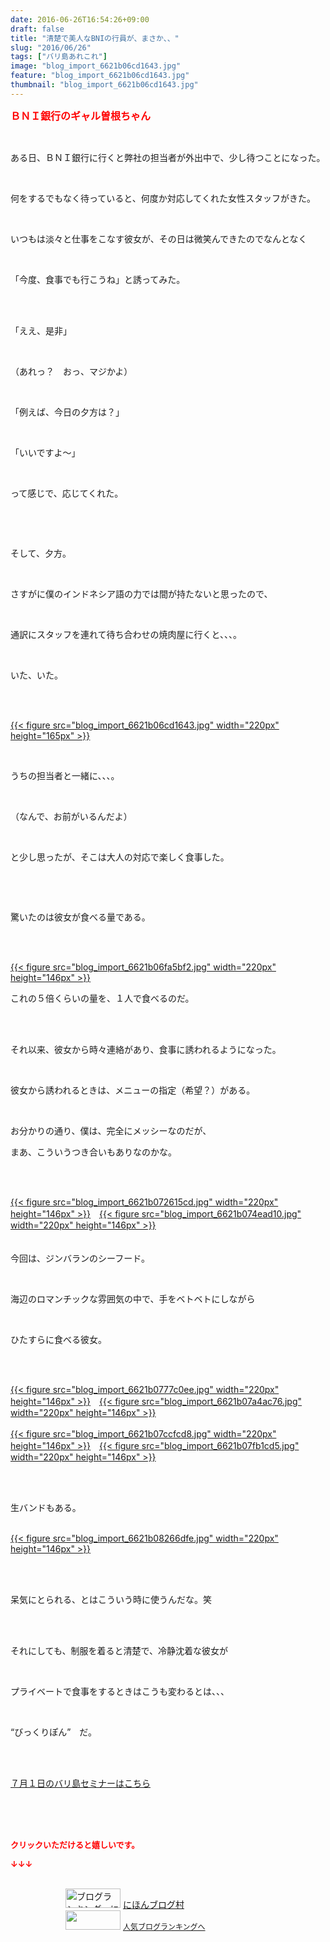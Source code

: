 ```yaml
---
date: 2016-06-26T16:54:26+09:00
draft: false
title: "清楚で美人なBNIの行員が、まさか、、"
slug: "2016/06/26"
tags: ["バリ島あれこれ"]
image: "blog_import_6621b06cd1643.jpg"
feature: "blog_import_6621b06cd1643.jpg"
thumbnail: "blog_import_6621b06cd1643.jpg"
---
```

<p><font color="#ff0000" size="3"><strong>ＢＮＩ銀行のギャル曽根ちゃん</strong></font></p><br/><p>ある日、ＢＮＩ銀行に行くと弊社の担当者が外出中で、少し待つことになった。</p><br/><p>何をするでもなく待っていると、何度か対応してくれた女性スタッフがきた。</p><br/><p>いつもは淡々と仕事をこなす彼女が、その日は微笑んできたのでなんとなく</p><br/><p>「今度、食事でも行こうね」と誘ってみた。</p><br/><br/><p>「ええ、是非」</p><br/><p>（あれっ？　おっ、マジかよ）</p><br/><p>「例えば、今日の夕方は？」</p><br/><p>「いいですよ～」</p><br/><p>って感じで、応じてくれた。</p><br/><p><br/></p><p>そして、夕方。</p><br/><p>さすがに僕のインドネシア語の力では間が持たないと思ったので、</p><br/><p>通訳にスタッフを連れて待ち合わせの焼肉屋に行くと、、、。</p><br/><p>いた、いた。</p><br/><p><br/><a href="blog_import_6621b06e0e60f.jpg">{{< figure src="blog_import_6621b06cd1643.jpg" width="220px" height="165px" >}}</a><br/></p><br/><p>うちの担当者と一緒に、、、。</p><br/><p>（なんで、お前がいるんだよ）</p><br/><p>と少し思ったが、そこは大人の対応で楽しく食事した。</p><br/><p><br/></p><p>驚いたのは彼女が食べる量である。</p><br/><p><br/><a href="blog_import_6621b071201b4.jpg">{{< figure src="blog_import_6621b06fa5bf2.jpg" width="220px" height="146px" >}}</a><br/></p><p>これの５倍くらいの量を、１人で食べるのだ。</p><br/><br/><p>それ以来、彼女から時々連絡があり、食事に誘われるようになった。</p><br/><p>彼女から誘われるときは、メニューの指定（希望？）がある。</p><br/><p>お分かりの通り、僕は、完全にメッシーなのだが、</p><p> </p><p>まあ、こういうつき合いもありなのかな。</p><br/><br/><p><a href="blog_import_6621b07398449.jpg">{{< figure src="blog_import_6621b072615cd.jpg" width="220px" height="146px" >}}</a>　<a href="blog_import_6621b0762bd47.jpg">{{< figure src="blog_import_6621b074ead10.jpg" width="220px" height="146px" >}}</a><br/><br/><br/>今回は、ジンバランのシーフード。</p><br/><p>海辺のロマンチックな雰囲気の中で、手をベトベトにしながら</p><br/><p>ひたすらに食べる彼女。</p><br/><p><br/><a href="blog_import_6621b078b445f.jpg">{{< figure src="blog_import_6621b0777c0ee.jpg" width="220px" height="146px" >}}</a>　<a href="blog_import_6621b07b89372.jpg">{{< figure src="blog_import_6621b07a4ac76.jpg" width="220px" height="146px" >}}</a><br/><br/><a href="blog_import_6621b07e16bfe.jpg">{{< figure src="blog_import_6621b07ccfcd8.jpg" width="220px" height="146px" >}}</a>　<a href="blog_import_6621b080e68e1.jpg">{{< figure src="blog_import_6621b07fb1cd5.jpg" width="220px" height="146px" >}}</a><br/></p><br/><br/><p>生バンドもある。</p><p><br/><a href="blog_import_6621b083c86f1.jpg">{{< figure src="blog_import_6621b08266dfe.jpg" width="220px" height="146px" >}}</a><br/></p><br/><br/><p>呆気にとられる、とはこういう時に使うんだな。笑</p><br/><br/><p>それにしても、制服を着ると清楚で、冷静沈着な彼女が</p><br/><p>プライベートで食事をするときはこうも変わるとは、、、</p><br/><p>“びっくりぽん”　だ。</p><br/><br/><p><a href="iin.co.jp" target="_blank">７月１日のバリ島セミナーはこちら</a></p><br/><br/><br/><p><font color="#ff0000" size="2"><strong>クリックいただけると嬉しいです。<br/></strong></font></p><p><font color="#ff0000" size="2"><strong>↓↓↓</strong></font></p><p><br/><a href="ranking.html" target="_blank"><img border="0" alt="ブログランキング・にほんブログ村へ" src="data:image/svg+xml;charset=utf-8,%3Csvg%20xmlns%3D%22http%3A%2F%2Fwww.w3.org%2F2000%2Fsvg%22%20title%3D%22Placeholder%20for%20Images%22%20role%3D%22presentation%22%20viewBox%3D%220%200%2088%2031%22%20%2F%3E" width="88" height="31" data-src="https://img-proxy.blog-video.jp/images?url=http%3A%2F%2Fwww.blogmura.com%2Fimg%2Fwww88_31.gif" style="aspect-ratio: auto 88 / 31;"/><noscript><img border="0" alt="ブログランキング・にほんブログ村へ" src="https://img-proxy.blog-video.jp/images?url=http%3A%2F%2Fwww.blogmura.com%2Fimg%2Fwww88_31.gif" width="88" height="31"></noscript></a> <a href="ranking.html" target="_blank">にほんブログ村</a> <br/><a title="人気ブログランキングへ" href="link.php?1804582"><img border="0" src="data:image/svg+xml;charset=utf-8,%3Csvg%20xmlns%3D%22http%3A%2F%2Fwww.w3.org%2F2000%2Fsvg%22%20title%3D%22Placeholder%20for%20Images%22%20role%3D%22presentation%22%20viewBox%3D%220%200%2088%2031%22%20%2F%3E" width="88" height="31" data-src="https://blog.with2.net/img/banner/banner_22.gif" style="aspect-ratio: auto 88 / 31;"/><noscript><img border="0" src="https://blog.with2.net/img/banner/banner_22.gif" width="88" height="31"></noscript></a> <a style="FONT-SIZE: 12px" href="link.php?1804582">人気ブログランキングへ</a> </p>


